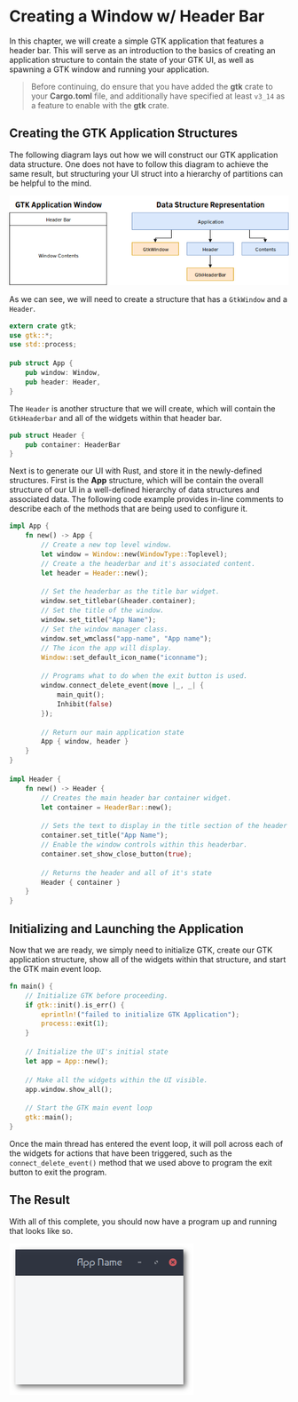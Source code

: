 # Creating a Window w/ Header Bar

In this chapter, we will create a simple GTK application that features a header bar. This will
serve as an introduction to the basics of creating an application structure to contain the
state of your GTK UI, as well as spawning a GTK window and running your application.

> Before continuing, do ensure that you have added the **gtk** crate to your **Cargo.toml** file,
> and additionally have specified at least `v3_14` as a feature to enable with the **gtk** crate.

## Creating the GTK Application Structures

The following diagram lays out how we will construct our GTK application data structure. One does
not have to follow this diagram to achieve the same result, but structuring your UI struct into a
hierarchy of partitions can be helpful to the mind.

<img src="images/ch1_diagram.png" />

As we can see, we will need to create a structure that has a `GtkWindow` and a `Header`.

```rust
extern crate gtk;
use gtk::*;
use std::process;

pub struct App {
    pub window: Window,
    pub header: Header,
}
```

The `Header` is another structure that we will create, which will contain the `GtkHeaderbar` and
all of the widgets within that header bar.

```rust
pub struct Header {
    pub container: HeaderBar
}
```

Next is to generate our UI with Rust, and store it in the newly-defined structures. First is the
**App** structure, which will be contain the overall structure of our UI in a well-defined
hierarchy of data structures and associated data. The following code example provides in-line
comments to describe each of the methods that are being used to configure it.

```rust
impl App {
    fn new() -> App {
        // Create a new top level window.
        let window = Window::new(WindowType::Toplevel);
        // Create a the headerbar and it's associated content.
        let header = Header::new();

        // Set the headerbar as the title bar widget.
        window.set_titlebar(&header.container);
        // Set the title of the window.
        window.set_title("App Name");
        // Set the window manager class.
        window.set_wmclass("app-name", "App name");
        // The icon the app will display.
        Window::set_default_icon_name("iconname");

        // Programs what to do when the exit button is used.
        window.connect_delete_event(move |_, _| {
            main_quit();
            Inhibit(false)
        });

        // Return our main application state
        App { window, header }
    }
}

impl Header {
    fn new() -> Header {
        // Creates the main header bar container widget.
        let container = HeaderBar::new();

        // Sets the text to display in the title section of the header bar.
        container.set_title("App Name");
        // Enable the window controls within this headerbar.
        container.set_show_close_button(true);

        // Returns the header and all of it's state
        Header { container }
    }
}
```

## Initializing and Launching the Application

Now that we are ready, we simply need to initialize GTK, create our GTK application structure,
show all of the widgets within that structure, and start the GTK main event loop.

```rust
fn main() {
    // Initialize GTK before proceeding.
    if gtk::init().is_err() {
        eprintln!("failed to initialize GTK Application");
        process::exit(1);
    }

    // Initialize the UI's initial state
    let app = App::new();

    // Make all the widgets within the UI visible.
    app.window.show_all();

    // Start the GTK main event loop
    gtk::main();
}
```

Once the main thread has entered the event loop, it will poll across each of the widgets for
actions that have been triggered, such as the `connect_delete_event()` method that we used
above to program the exit button to exit the program.

## The Result

With all of this complete, you should now have a program up and running that looks like so.

<img src="images/headerbar.png" />
